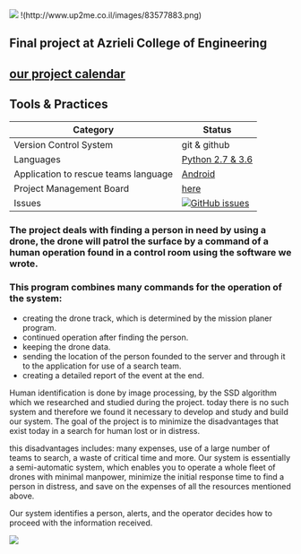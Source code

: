 <img src="http://www.up2me.co.il/images/83577883.png">
!(http://www.up2me.co.il/images/83577883.png)

## Final project at Azrieli College of Engineering

## [our project calendar](https://teamup.com/ksempczizaobs7881e)



## Tools & Practices
|Category|Status|
|---|---|
| Version Control System| git & github |
| Languages | [Python 2.7 & 3.6](https://www.python.org/)|
| Application to rescue teams language | [Android](https://developer.android.com/)|
| Project Management Board| [here](https://github.com/elitehadaroz/Rescue-Drone/projects/1) |
| Issues | [![GitHub issues](https://img.shields.io/github/issues/jce-il/project-template.svg?style=flat)](https://github.com/elitehadaroz/Rescue-Drone/issues) |





### The project deals with finding a person in need by using a drone, the drone will patrol the surface by a command of a human operation found in a control room using the software we wrote.

### This program combines many commands for the operation of the system:
- creating the drone track, which is determined by the mission planer program.
- continued operation after finding the person.
- keeping the drone data.
- sending the location of the person founded to the server and through it to the application for use of a search team.
- creating a detailed report of the event at the end.

Human identification is done by image processing, by the SSD algorithm which we researched and studied during the project.
today there is no such system and therefore we found it necessary to develop and study and build our system.
The goal of the project is to minimize the disadvantages that exist today in a search for human lost or in distress.

this disadvantages includes: many expenses, use of a large number of teams to search, a waste of critical time and more.
Our system is essentially a semi-automatic system, which enables you to operate a whole fleet of drones with minimal manpower, minimize the initial response time to find a person in distress, and save on the expenses of all the resources mentioned above.

Our system identifies a person, alerts, and the operator decides how to proceed with the information received.

<img src="http://www.up2me.co.il/images/38589691.png">






